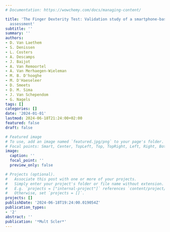 ```yaml
---
# Documentation: https://wowchemy.com/docs/managing-content/

title: 'The Finger Dexterity Test: Validation study of a smartphone-based manual dexterity
  assessment'
subtitle: ''
summary: ''
authors:
- D. Van Laethem
- S. Denissen
- L. Costers
- A. Descamps
- J. Baijot
- A. Van Remoortel
- A. Van Merhaegen-Wieleman
- M. B. D'hooghe
- M. D'Haeseleer
- D. Smeets
- D. M. Sima
- J. Van Schependom
- G. Nagels
tags: []
categories: []
date: '2024-01-01'
lastmod: 2024-06-18T21:24:00+02:00
featured: false
draft: false

# Featured image
# To use, add an image named `featured.jpg/png` to your page's folder.
# Focal points: Smart, Center, TopLeft, Top, TopRight, Left, Right, BottomLeft, Bottom, BottomRight.
image:
  caption: ''
  focal_point: ''
  preview_only: false

# Projects (optional).
#   Associate this post with one or more of your projects.
#   Simply enter your project's folder or file name without extension.
#   E.g. `projects = ["internal-project"]` references `content/project/deep-learning/index.md`.
#   Otherwise, set `projects = []`.
projects: []
publishDate: '2024-06-18T19:24:00.019054Z'
publication_types:
- '2'
abstract: ''
publication: '*Mult Scler*'
---
```

